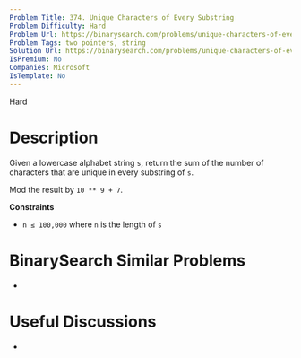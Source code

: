 ```yaml
---
Problem Title: 374. Unique Characters of Every Substring
Problem Difficulty: Hard
Problem Url: https://binarysearch.com/problems/unique-characters-of-every-substring/
Problem Tags: two pointers, string
Solution Url: https://binarysearch.com/problems/unique-characters-of-every-substring/solutions/
IsPremium: No
Companies: Microsoft
IsTemplate: No
---
```


<span style="color: ;">Hard</span>

# Description

Given a lowercase alphabet string `s`, return the sum of the number of characters that are unique in every substring of `s`.

Mod the result by `10 ** 9 + 7`.

**Constraints**

- `n ≤ 100,000` where `n` is the length of `s`

# BinarySearch Similar Problems

- []()

# Useful Discussions

- []()
